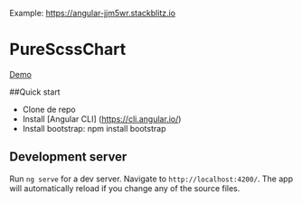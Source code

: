 Example: https://angular-jjm5wr.stackblitz.io

# PureScssChart

[Demo](https://purescsschart.stackblitz.io)

##Quick start
- Clone de repo
- Install [Angular CLI] (https://cli.angular.io/)
- Install bootstrap: npm install bootstrap

## Development server

Run `ng serve` for a dev server. Navigate to `http://localhost:4200/`. The app will automatically reload if you change any of the source files.

